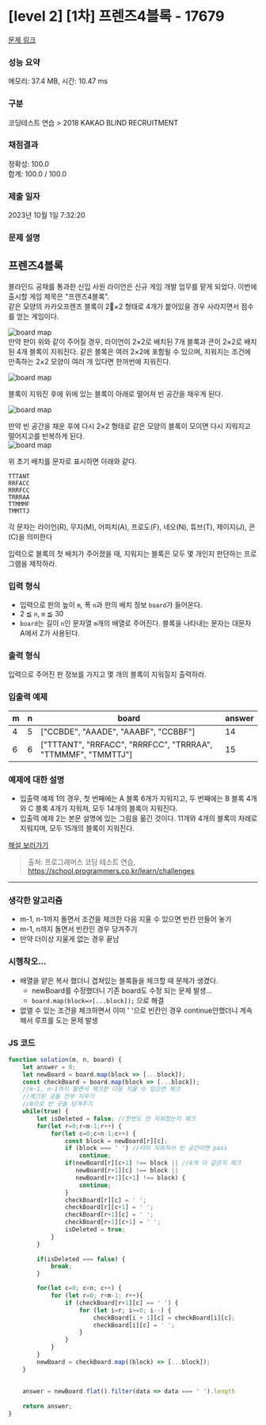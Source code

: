 # [level 2] [1차] 프렌즈4블록 - 17679 

[문제 링크](https://school.programmers.co.kr/learn/courses/30/lessons/17679?language=javascript) 

### 성능 요약

메모리: 37.4 MB, 시간: 10.47 ms

### 구분

코딩테스트 연습 > 2018 KAKAO BLIND RECRUITMENT

### 채점결과

정확성: 100.0<br/>합계: 100.0 / 100.0

### 제출 일자

2023년 10월 1일 7:32:20

### 문제 설명

<h2>프렌즈4블록</h2>

<p>블라인드 공채를 통과한 신입 사원 라이언은 신규 게임 개발 업무를 맡게 되었다. 이번에 출시할 게임 제목은 "프렌즈4블록".<br>
같은 모양의 카카오프렌즈 블록이 2×2 형태로 4개가 붙어있을 경우 사라지면서 점수를 얻는 게임이다.</p>

<p><img src="http://t1.kakaocdn.net/welcome2018/pang1.png" title="Friends 4 block!" alt="board map"><br>
만약 판이 위와 같이 주어질 경우, 라이언이 2×2로 배치된 7개 블록과 콘이 2×2로 배치된 4개 블록이 지워진다. 같은 블록은 여러 2×2에 포함될 수 있으며, 지워지는 조건에 만족하는 2×2 모양이 여러 개 있다면 한꺼번에 지워진다.</p>

<p><img src="http://t1.kakaocdn.net/welcome2018/pang2.png" title="Friends 4 block!" alt="board map"></p>

<p>블록이 지워진 후에 위에 있는 블록이 아래로 떨어져 빈 공간을 채우게 된다.</p>

<p><img src="http://t1.kakaocdn.net/welcome2018/pang3.png" title="Friends 4 block!" alt="board map"></p>

<p>만약 빈 공간을 채운 후에 다시 2×2 형태로 같은 모양의 블록이 모이면 다시 지워지고 떨어지고를 반복하게 된다.<br>
<img src="http://t1.kakaocdn.net/welcome2018/pang4.png" title="Friends 4 block!" alt="board map"></p>

<p>위 초기 배치를 문자로 표시하면 아래와 같다.</p>
<div class="highlight"><pre class="codehilite"><code>TTTANT
RRFACC
RRRFCC
TRRRAA
TTMMMF
TMMTTJ
</code></pre></div>
<p>각 문자는 라이언(R), 무지(M), 어피치(A), 프로도(F), 네오(N), 튜브(T), 제이지(J), 콘(C)을 의미한다</p>

<p>입력으로 블록의 첫 배치가 주어졌을 때, 지워지는 블록은 모두 몇 개인지 판단하는 프로그램을 제작하라.</p>

<h3>입력 형식</h3>

<ul>
<li>입력으로 판의 높이 <code>m</code>, 폭 <code>n</code>과 판의 배치 정보 <code>board</code>가 들어온다.</li>
<li>2 ≦ <code>n</code>, <code>m</code> ≦ 30</li>
<li><code>board</code>는 길이 <code>n</code>인 문자열 <code>m</code>개의 배열로 주어진다. 블록을 나타내는 문자는 대문자 A에서 Z가 사용된다.</li>
</ul>

<h3>출력 형식</h3>

<p>입력으로 주어진 판 정보를 가지고 몇 개의 블록이 지워질지 출력하라.</p>

<h3>입출력 예제</h3>
<table class="table">
        <thead><tr>
<th>m</th>
<th>n</th>
<th>board</th>
<th>answer</th>
</tr>
</thead>
        <tbody><tr>
<td>4</td>
<td>5</td>
<td>["CCBDE", "AAADE", "AAABF", "CCBBF"]</td>
<td>14</td>
</tr>
<tr>
<td>6</td>
<td>6</td>
<td>["TTTANT", "RRFACC", "RRRFCC", "TRRRAA", "TTMMMF", "TMMTTJ"]</td>
<td>15</td>
</tr>
</tbody>
      </table>
<h3>예제에 대한 설명</h3>

<ul>
<li>입출력 예제 1의 경우, 첫 번째에는 A 블록 6개가 지워지고, 두 번째에는 B 블록 4개와 C 블록 4개가 지워져, 모두 14개의 블록이 지워진다.</li>
<li>입출력 예제 2는 본문 설명에 있는 그림을 옮긴 것이다. 11개와 4개의 블록이 차례로 지워지며, 모두 15개의 블록이 지워진다.</li>
</ul>

<p><a href="http://tech.kakao.com/2017/09/27/kakao-blind-recruitment-round-1/" target="_blank" rel="noopener">해설 보러가기</a></p>


> 출처: 프로그래머스 코딩 테스트 연습, https://school.programmers.co.kr/learn/challenges


---


### 생각한 알고리즘

- m-1, n-1까지 돌면서 조건을 체크한 다음 지울 수 있으면 빈칸 만들어 놓기
- m-1, n까지 돌면서 빈칸인 경우 당겨주기
- 만약 더이상 지울게 없는 경우 끝남

### 시행착오...

- 배열을 얕은 복사 했더니 겹쳐있는 블록들을 체크할 때 문제가 생겼다.
	- newBoard를 수정했더니 기존 board도 수정 되는 문제 발생...
	- `board.map(block=>[...block]);` 으로 해결
- 없앨 수 있는 조건을 체크하면서 이미 ' '으로 빈칸인 경우 continue안했더니 계속해서 루프를 도는 문제 발생

### JS 코드

```jsx
function solution(m, n, board) {
    let answer = 0;
    let newBoard = board.map(block => [...block]);
    const checkBoard = board.map(block => [...block]);
    //m-1, n-1까지 돌면서 체크한 다음 지울 수 있으면 체크
    //체크된 곳들 전부 지우기
    //0으로 빈 곳들 당겨주기
    while(true) {
        let isDeleted = false; //한번도 안 지워졌는지 체크
        for(let r=0;r<m-1;r++) {
            for(let c=0;c<n-1;c++) {
                const block = newBoard[r][c];
                if (block === ' ') //이미 지워져서 빈 공간이면 pass
                    continue;
                if(newBoard[r][c+1] !== block || //4개 다 같은지 체크
                   newBoard[r+1][c] !== block ||
                   newBoard[r+1][c+1] !== block) {
                    continue;
                }
                checkBoard[r][c] = ' ';
                checkBoard[r][c+1] = ' ';
                checkBoard[r+1][c] = ' ';
                checkBoard[r+1][c+1] = ' ';
                isDeleted = true;
            }
        }
        
        if(isDeleted === false) {
            break;
        }

        for(let c=0; c<n; c++) {
            for (let r=0; r<m-1; r++){
                if (checkBoard[r+1][c] == ' ') {
                    for (let i=r; i>=0; i--) {
                        checkBoard[i + 1][c] = checkBoard[i][c];
                        checkBoard[i][c] = ' ';
                    }
                }
            }
        }
        newBoard = checkBoard.map((block) => [...block]);
    }
    
   
    answer = newBoard.flat().filter(data => data === ' ').length
    
    return answer;
}
```
